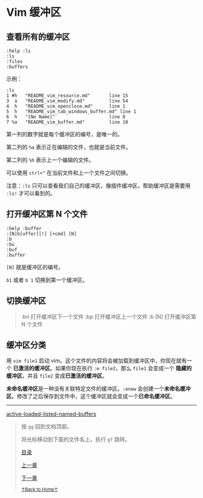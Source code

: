 # Vim 缓冲区

## 查看所有的缓冲区

```
:help :ls
:ls
:files
:buffers
```

示例：

```
:ls
1 #h   "README_vim_resource.md"       line 15
3  a   "README_vim_modify.md"         line 54
4  h   "README_vim_openclose.md"      line 1
5  h   "README_vim_tab_windows_buffer.md" line 1
6  h   "[No Name]"                    line 0
7 %a   "README_vim_buffer.md"         line 10
```

第一列的数字就是每个缓冲区的编号，是唯一的。

第二列的 `%a` 表示正在编辑的文件，也就是当前文件。

第二列的 `%h` 表示上一个编辑的文件。

可以使用 `ctrl+^` 在当前文件和上一个文件之间切换。

注意：`:ls` 只可以查看我们自己的缓冲区，像插件缓冲区，帮助缓冲区是需要用 `:ls!`
才可以看到的。

## 打开缓冲区第 N 个文件

```
:help :buffer
:[N]b[uffer][!] [+cmd] [N]
:b
:bu
:buf
:buffer
```

`[N]` 就是缓冲区的编号。

`b1` 或者 `b 1` 切换到第一个缓冲区。

## 切换缓冲区

> :bn 打开缓冲区下一个文件
> :bp 打开缓冲区上一个文件
> :b [N] 打开缓冲区第 N 个文件

## 缓冲区分类

用 `vim file1` 启动 vim。这个文件的内容将会被加载到缓冲区中，你现在就有一个
**已激活的缓冲区**。如果你现在执行 `:e file2`，那么 `file1` 会变成一个
**隐藏的缓冲区**，并且 `file2` 变成**已激活的缓冲区**。

**未命名缓冲区**是一种没有关联特定文件的缓冲区。`:enew` 会创建一个**未命名缓冲区**。修改了之后保存到文件中，这个缓冲区就会变成一个**已命名缓冲区**。

* * *

[active-loaded-listed-named-buffers](https://github.com/mhinz/vim-galore#active-loaded-listed-named-buffers)

> 按 `gg` 回到文档顶部。
>
> 将光标移动到下面的文件名上，执行 `gf` 跳转。
>
> [目录](README.md)
>
> [上一章](README_vim_1.7_windows.md)
>
> [下一章](README.md)
>
> <a href='https://github.com/MDGSF/MyVim'><small>↑Back to Home↑</small></a>

